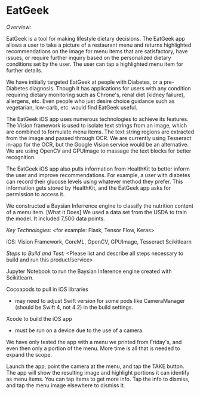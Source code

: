 # EatGeek

*Overview:*
<Please describe this product or service including any machine learning models used>

EatGeek is a tool for making lifestyle dietary decisions. The EatGeek app allows a user to take a picture of a restaurant menu and returns highlighted recommendations on the image for menu items that are satisfactory, have issues, or require further inquiry based on the personalized dietary conditions set by the user. The user can tap a highlighted menu item for further details.

We have initially targeted EatGeek at people with Diabetes, or a pre-Diabetes diagnosis. Though it has applications for users with any condition requiring dietary monitoring such as Chrone's, renal diet (kidney failure), allergens, etc. Even people who just desire choice guidance such as vegetarian, low-carb, etc. would find EatGeek useful.

The EatGeek iOS app uses numerous technologies to achieve its features. The Vision framework is used to isolate text strings from an image, which are combined to formulate menu items. The text string regions are extracted from the image and passed through OCR. We are currently using Tesseract in-app for the OCR, but the Google Vision service would be an alternative. We are using OpenCV and GPUImage to massage the text blocks for better recognition.

The EatGeek iOS app also pulls information from HealthKit to better inform the user and improve recommendations. For example, a user with diabetes can record their glucose levels using whatever method they prefer. This information gets stored by HealthKit, and the EatGeek app asks for permission to access it.

We constructed a Baysian Inferrence engine to classify the nutrition content of a menu item. [What it Does]
We used a data set from the USDA to train the model. It included 7,500 data points.


*Key Technologies:*
<for example: Flask, Tensor Flow, Keras>

iOS: Vision Framework, CoreML, OpenCV, GPUImage, Tesseract
Scikitlearn

*Steps to Build and Test:*
<Please list and describe all steps necessary to build and run this product/service>

Jupyter Notebook to run the Baysian Inference engine created with Scikitlearn.

Cocoapods to pull in iOS libraries
 - may need to adjust Swift version for some pods like CameraManager (should be Swift 4, not 4.2) in the build settings.
 
Xcode to build the iOS app
 - must be run on a device due to the use of a camera.
 
We have only tested the app with a menu we printed from Friday's, and even then only a portion of the menu. More time is all that is needed to expand the scope.

Launch the app, point the camera at the menu, and tap the TAKE button. The app will show the resulting image and highlight portions it can identify as menu items. You can tap items to get more info. Tap the info to dismiss, and tap the menu image elsewhere to dismiss it.

